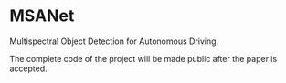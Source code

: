 # MSANet
Multispectral Object Detection for Autonomous Driving.

The complete code of the project will be made public after the paper is accepted.
